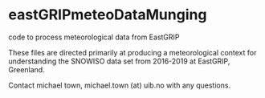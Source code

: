 # eastGRIPmeteoDataMunging
code to process meteorological data from EastGRIP

These files are directed primarily at producing a meteorological context for understanding the SNOWISO data set from 2016-2019 at EastGRIP, Greenland.

Contact michael town, michael.town (at) uib.no with any questions.
